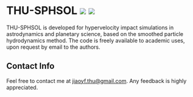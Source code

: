 # THU-SPHSOL <img src="https://img.shields.io/badge/version-v1.4-brightgreen"> <img src="https://img.shields.io/badge/platform-linux--64-blue">
<!-- <img src="https://github.com/jiaoyf16/THU-SPHSOL/blob/main/Doc/mylogo.png" width="600px"> -->
THU-SPHSOL is developed for hypervelocity impact simulations in astrodynamics and planetary science, based on the smoothed particle hydrodynamics method.
The code is freely available to academic uses, upon request by email to the authors.

## Contact Info
Feel free to contact me at jiaoyf.thu@gmail.com.
Any feedback is highly appreciated.
